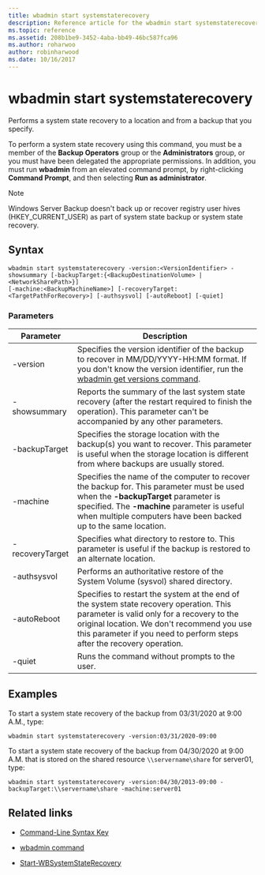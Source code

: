 ```yaml
---
title: wbadmin start systemstaterecovery
description: Reference article for the wbadmin start systemstaterecovery command, which performs a system state recovery to a location, and from a backup, that you specify.
ms.topic: reference
ms.assetid: 208b1be9-3452-4aba-bb49-46bc587fca96
ms.author: roharwoo
author: robinharwood
ms.date: 10/16/2017
---
```


# wbadmin start systemstaterecovery

Performs a system state recovery to a location and from a backup that you specify.

To perform a system state recovery using this command, you must be a member of the **Backup Operators** group or the **Administrators** group, or you must have been delegated the appropriate permissions. In addition, you must run **wbadmin** from an elevated command prompt, by right-clicking **Command Prompt**, and then selecting **Run as administrator**.

> [!NOTE]
> Windows Server Backup doesn't back up or recover registry user hives (HKEY_CURRENT_USER) as part of system state backup or system state recovery.

## Syntax

```
wbadmin start systemstaterecovery -version:<VersionIdentifier> -showsummary [-backupTarget:{<BackupDestinationVolume> | <NetworkSharePath>}]
[-machine:<BackupMachineName>] [-recoveryTarget:<TargetPathForRecovery>] [-authsysvol] [-autoReboot] [-quiet]
```

### Parameters

| Parameter | Description |
|--|--|
| -version | Specifies the version identifier of the backup to recover in MM/DD/YYYY-HH:MM format. If you don't know the version identifier, run the [wbadmin get versions command](wbadmin-get-versions.md). |
| -showsummary | Reports the summary of the last system state recovery (after the restart required to finish the operation). This parameter can't be accompanied by any other parameters. |
| -backupTarget | Specifies the storage location with the backup(s) you want to recover. This parameter is useful when the storage location is different from where backups are usually stored. |
| -machine | Specifies the name of the computer to recover the backup for. This parameter must be used when the **-backupTarget** parameter is specified. The **-machine** parameter is useful when multiple computers have been backed up to the same location. |
| -recoveryTarget | Specifies what directory to restore to. This parameter is useful if the backup is restored to an alternate location. |
| -authsysvol | Performs an authoritative restore of the System Volume (sysvol) shared directory. |
| -autoReboot | Specifies to restart the system at the end of the system state recovery operation. This parameter is valid only for a recovery to the original location. We don't recommend you use this parameter if you need to perform steps after the recovery operation. |
| -quiet | Runs the command without prompts to the user. |

## Examples

To start a system state recovery of the backup from 03/31/2020 at 9:00 A.M., type:

```
wbadmin start systemstaterecovery -version:03/31/2020-09:00
```

To start a system state recovery of the backup from 04/30/2020 at 9:00 A.M. that is stored on the shared resource `\\servername\share` for server01, type:

```
wbadmin start systemstaterecovery -version:04/30/2013-09:00 -backupTarget:\\servername\share -machine:server01
```

## Related links

- [Command-Line Syntax Key](command-line-syntax-key.md)

- [wbadmin command](wbadmin.md)

- [Start-WBSystemStateRecovery](/powershell/module/windowsserverbackup/start-wbsystemstaterecovery)
